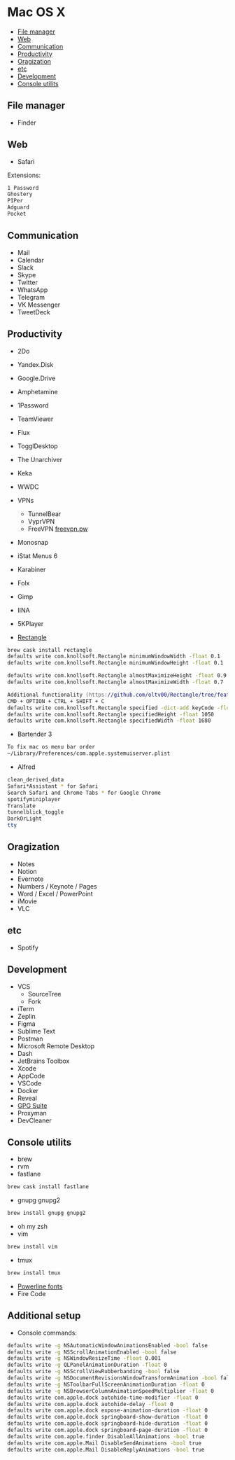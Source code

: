 # Mac OS X

* [File manager](#file-manager)
* [Web](#web)
* [Communication](#communication)
* [Productivity](#productivity)
* [Oragization](#oragization)
* [etc](#etc)
* [Development](#development)
* [Console utilits](#console-utilits)

## File manager

* Finder

## Web

* Safari

Extensions:

```zsh
1 Password
Ghostery
PIPer
Adguard
Pocket
```

## Communication

* Mail
* Calendar
* Slack
* Skype
* Twitter
* WhatsApp
* Telegram
* VK Messenger
* TweetDeck

## Productivity

* 2Do
* Yandex.Disk
* Google.Drive
* Amphetamine
* 1Password
* TeamViewer
* Flux
* TogglDesktop
* The Unarchiver
* Keka
* WWDC
* VPNs
  * TunnelBear
  * VyprVPN
  * FreeVPN [freevpn.pw](freevpn.pw)
* Monosnap
* iStat Menus 6
* Karabiner
* Folx
* Gimp
* IINA
* 5KPlayer

* [Rectangle](https://github.com/rxhanson/Rectangle)

```zsh
brew cask install rectangle
defaults write com.knollsoft.Rectangle minimumWindowWidth -float 0.1
defaults write com.knollsoft.Rectangle minimumWindowHeight -float 0.1

defaults write com.knollsoft.Rectangle almostMaximizeHeight -float 0.9
defaults write com.knollsoft.Rectangle almostMaximizeWidth -float 0.7

Additional functionality (https://github.com/oltv00/Rectangle/tree/feature/specified-window-action)
CMD + OPTION + CTRL + SHIFT + C
defaults write com.knollsoft.Rectangle specified -dict-add keyCode -float 8 modifierFlags -float 1966080
defaults write com.knollsoft.Rectangle specifiedHeight -float 1050
defaults write com.knollsoft.Rectangle specifiedWidth -float 1680
```

* Bartender 3

```zsh
To fix mac os menu bar order
~/Library/Preferences/com.apple.systemuiserver.plist
```

* Alfred

```zsh
clean_derived_data
Safari*Assistant * for Safari
Search Safari and Chrome Tabs * for Google Chrome
spotifyminiplayer
Translate
tunnelblick_toggle
DarkOrLight
tty
```

## Oragization

* Notes
* Notion
* Evernote
* Numbers / Keynote / Pages
* Word / Excel / PowerPoint
* iMovie
* VLC

## etc

* Spotify

## Development

* VCS
  * SourceTree
  * Fork
* iTerm
* Zeplin
* Figma
* Sublime Text
* Postman
* Microsoft Remote Desktop
* Dash
* JetBrains Toolbox
* Xcode
* AppCode
* VSCode
* Docker
* Reveal
* [GPG Suite](https://gpgtools.org/)
* Proxyman
* DevCleaner

## Console utilits

* brew
* rvm
* fastlane

```zsh
brew cask install fastlane
```

* gnupg gnupg2

```zsh
brew install gnupg gnupg2
```

* oh my zsh
* vim

```zsh
brew install vim
```

* tmux

```zsh
brew install tmux
```

* [Powerline fonts](https://github.com/powerline/fonts)
* Fire Code

## Additional setup

* Console commands:

```zsh
defaults write -g NSAutomaticWindowAnimationsEnabled -bool false
defaults write -g NSScrollAnimationEnabled -bool false
defaults write -g NSWindowResizeTime -float 0.001
defaults write -g QLPanelAnimationDuration -float 0
defaults write -g NSScrollViewRubberbanding -bool false
defaults write -g NSDocumentRevisionsWindowTransformAnimation -bool false
defaults write -g NSToolbarFullScreenAnimationDuration -float 0
defaults write -g NSBrowserColumnAnimationSpeedMultiplier -float 0
defaults write com.apple.dock autohide-time-modifier -float 0
defaults write com.apple.dock autohide-delay -float 0
defaults write com.apple.dock expose-animation-duration -float 0
defaults write com.apple.dock springboard-show-duration -float 0
defaults write com.apple.dock springboard-hide-duration -float 0
defaults write com.apple.dock springboard-page-duration -float 0
defaults write com.apple.finder DisableAllAnimations -bool true
defaults write com.apple.Mail DisableSendAnimations -bool true
defaults write com.apple.Mail DisableReplyAnimations -bool true
```
